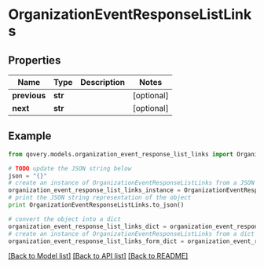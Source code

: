 # OrganizationEventResponseListLinks


## Properties

Name | Type | Description | Notes
------------ | ------------- | ------------- | -------------
**previous** | **str** |  | [optional] 
**next** | **str** |  | [optional] 

## Example

```python
from qovery.models.organization_event_response_list_links import OrganizationEventResponseListLinks

# TODO update the JSON string below
json = "{}"
# create an instance of OrganizationEventResponseListLinks from a JSON string
organization_event_response_list_links_instance = OrganizationEventResponseListLinks.from_json(json)
# print the JSON string representation of the object
print OrganizationEventResponseListLinks.to_json()

# convert the object into a dict
organization_event_response_list_links_dict = organization_event_response_list_links_instance.to_dict()
# create an instance of OrganizationEventResponseListLinks from a dict
organization_event_response_list_links_form_dict = organization_event_response_list_links.from_dict(organization_event_response_list_links_dict)
```
[[Back to Model list]](../README.md#documentation-for-models) [[Back to API list]](../README.md#documentation-for-api-endpoints) [[Back to README]](../README.md)


